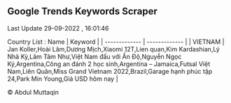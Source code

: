 

## Google Trends Keywords Scraper 
 
Last Update 29-09-2022 , 16:01:46

Country List :
 Name  | Keyword |
| ------------- | ------------- |
| VIETNAM | Jan Koller,Hoài Lâm,Dương Mịch,Xiaomi 12T,Lien quan,Kim Kardashian,Lý Nhã Kỳ,Lâm Tâm Như,Việt Nam đấu với Ấn Độ,Nguyễn Ngọc Ký,Argentina,Công an đánh 2 học sinh,Argentina – Jamaica,Futsal Việt Nam,Liên Quân,Miss Grand Vietnam 2022,Brazil,Garage hạnh phúc tập 24,Park Min Young,Giá USD hôm nay |



© Abdul Muttaqin 
